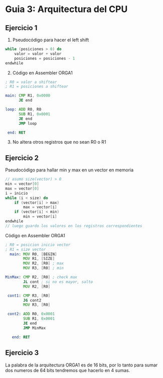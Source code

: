 # Guia 3: Arquitectura del CPU

## Ejercicio 1
1. Pseudocódigo para hacer el left shift
```cpp
while (posiciones > 0) do
    valor = valor + valor
    posiciones = posiciones - 1
endwhile
```

2. Código en Assembler ORGA1

```asm
; R0 = valor a shiftear
; R1 = posiciones a shiftear

main: CMP R1, 0x0000
      JE end

loop: ADD R0, R0
      SUB R1, 0x0001
      JE end
      JMP loop

 end: RET
```

3. No altera otros registros que no sean R0 o R1

## Ejercicio 2
Pseudocódigo para hallar min y max en un vector en memoria
```cpp
// asumo size(vector) > 0
min = vector[0]
max = vector[0]
i = inicio
while (i < size) do
    if (vector[i] > max)
        max = vector[i]
    if (vector[i] < min)
        min = vector[i]
endwhile
// luego guardo los valores en los registros correspondientes
```

Código en Assembler ORGA1

```asm
; R0 = posicion inicio vector
; R1 = size vector
  main: MOV R0, [BEGIN]
        MOV R1, [SIZE]
        MOV R2, [R0] ; max
        MOV R3, [R0] ; min

MinMax: CMP R2, [R0] ; check max
        JL cont ; si no es mayor, salto
        MOV R2, [R0]

 cont1: CMP R3, [R0]
        JG cont2
        MOV R3, [R0]

 cont2: ADD R0, 0x0001
        SUB R1, 0x0001
        JE end
        JMP MinMax

   end: RET
```

## Ejercicio 3

La palabra de la arquitectura ORGA1 es de 16 bits, por lo tanto para sumar dos numeros de 64 bits tendremos que hacerlo en 4 sumas.
